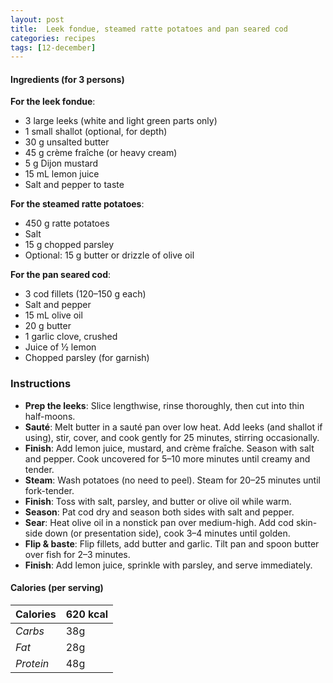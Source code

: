 ```yaml
---
layout: post
title:  Leek fondue, steamed ratte potatoes and pan seared cod
categories: recipes
tags: [12-december]
---
```


#### Ingredients (for 3 persons)

**For the leek fondue**:
- 3 large leeks (white and light green parts only)
- 1 small shallot (optional, for depth)
- 30 g unsalted butter
- 45 g crème fraîche (or heavy cream)
- 5 g Dijon mustard
- 15 mL lemon juice
- Salt and pepper to taste

**For the steamed ratte potatoes**:
- 450 g ratte potatoes
- Salt
- 15 g chopped parsley
- Optional: 15 g butter or drizzle of olive oil

**For the pan seared cod**:
- 3 cod fillets (120–150 g each)
- Salt and pepper 
- 15 mL olive oil
- 20 g butter
- 1 garlic clove, crushed
- Juice of ½ lemon
- Chopped parsley (for garnish)

### Instructions

- **Prep the leeks**: Slice lengthwise, rinse thoroughly, then cut into thin half-moons.
- **Sauté**: Melt butter in a sauté pan over low heat. Add leeks (and shallot if using), stir, cover, and cook gently for 25 minutes, stirring occasionally.
- **Finish**: Add lemon juice, mustard, and crème fraîche. Season with salt and pepper. Cook uncovered for 5–10 more minutes until creamy and tender.
- **Steam**: Wash potatoes (no need to peel). Steam for 20–25 minutes until fork-tender.
- **Finish**: Toss with salt, parsley, and butter or olive oil while warm.
- **Season**: Pat cod dry and season both sides with salt and pepper.
- **Sear**: Heat olive oil in a nonstick pan over medium-high. Add cod skin-side down (or presentation side), cook 3–4 minutes until golden.
- **Flip & baste**: Flip fillets, add butter and garlic. Tilt pan and spoon butter over fish for 2–3 minutes.
- **Finish**: Add lemon juice, sprinkle with parsley, and serve immediately.

#### Calories (per serving)

| **Calories** | 620 kcal |
| ----------- | ----------- |
| *Carbs* | 38g |
| *Fat* | 28g |
| *Protein* | 48g |